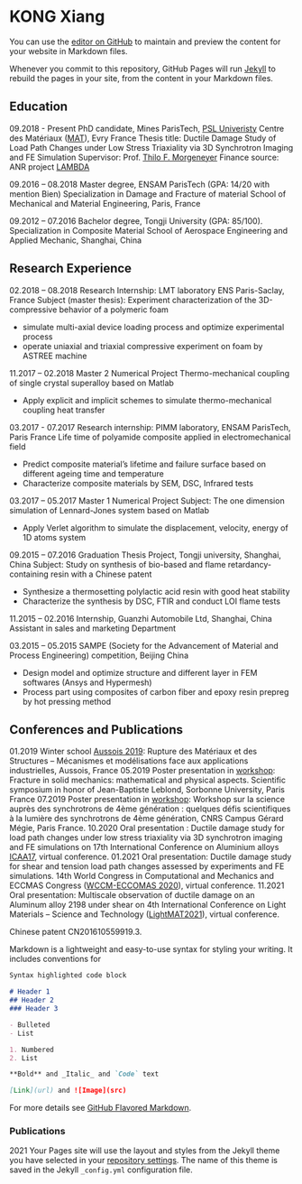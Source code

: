 # KONG Xiang

You can use the [editor on GitHub](https://github.com/XiangKONG2333/pages/edit/main/README.md) to maintain and preview the content for your website in Markdown files.

Whenever you commit to this repository, GitHub Pages will run [Jekyll](https://jekyllrb.com/) to rebuild the pages in your site, from the content in your Markdown files.

## Education
09.2018 - Present PhD candidate, Mines ParisTech, [PSL Univeristy](https://psl.eu/)
Centre des Matériaux ([MAT](https://www.mat.minesparis.psl.eu/Accueil/)), Evry France
Thesis title: Ductile Damage Study of Load Path Changes under Low Stress Triaxiality via 3D Synchrotron Imaging and FE Simulation 
Supervisor: Prof. [Thilo F. Morgeneyer](https://matperso.minesparis.psl.eu/Personnel/thilo.morgeneyer/&?lang=en)
Finance source: ANR project [LAMBDA](https://scanr.enseignementsup-recherche.gouv.fr/project/ANR-17-CE08-0051)

09.2016 – 08.2018 Master degree, ENSAM ParisTech (GPA: 14/20 with mention Bien) 
Specialization in Damage and Fracture of material 
School of Mechanical and Material Engineering, Paris, France 

09.2012 – 07.2016 Bachelor degree, Tongji University (GPA: 85/100).
Specialization in Composite Material
School of Aerospace Engineering and Applied Mechanic, Shanghai, China

## Research Experience
02.2018 – 08.2018 Research Internship: LMT laboratory ENS Paris-Saclay, France 
Subject (master thesis): Experiment characterization of the 3D-compressive behavior of a polymeric foam 
- simulate multi-axial device loading process and optimize experimental process 
- operate uniaxial and triaxial compressive experiment on foam by ASTREE machine 

11.2017 – 02.2018 Master 2 Numerical Project
Thermo-mechanical coupling of single crystal superalloy based on Matlab 
-	Apply explicit and implicit schemes to simulate thermo-mechanical coupling heat transfer 

03.2017 - 07.2017 Research internship: PIMM laboratory, ENSAM ParisTech, Paris France 
Life time of polyamide composite applied in electromechanical field 
-	Predict composite material’s lifetime and failure surface based on different ageing time and temperature 
-	Characterize composite materials by SEM, DSC, Infrared tests 

03.2017 – 05.2017 Master 1 Numerical Project
Subject: The one dimension simulation of Lennard-Jones system based on Matlab 
-	Apply Verlet algorithm to simulate the displacement, velocity, energy of 1D atoms system 

09.2015 – 07.2016 Graduation Thesis Project, Tongji university, Shanghai, China 
Subject: Study on synthesis of bio-based and flame retardancy-containing resin with a Chinese patent 
-	Synthesize a thermosetting polylactic acid resin with good heat stability 
-	Characterize the synthesis by DSC, FTIR and conduct LOI flame tests 

11.2015 – 02.2016 Internship, Guanzhi Automobile Ltd, Shanghai, China 
Assistant in sales and marketing Department

03.2015 – 05.2015 SAMPE (Society for the Advancement of Material and Process Engineering) competition, Beijing China 
- Design model and optimize structure and different layer in FEM softwares (Ansys and Hypermesh)
- Process part using composites of carbon fiber and epoxy resin prepreg by hot pressing method

## Conferences and Publications
01.2019 Winter school [Aussois 2019](https://aussois2019.sciencesconf.org/): Rupture des Matériaux et des Structures – Mécanismes et modélisations face aux applications industrielles, Aussois, France 
05.2019 Poster presentation in [workshop](http://www.leblond2019.ida.upmc.fr/): Fracture in solid mechanics: mathematical and physical aspects. Scientific symposium in honor of Jean-Baptiste Leblond, Sorbonne University, Paris France
07.2019 Poster presentation in [workshop](https://synchrotron.sciencesconf.org/): Workshop sur la science auprès des synchrotrons de 4ème génération : quelques défis scientifiques à la lumière des synchrotrons de 4ème génération, CNRS Campus Gérard Mégie, Paris France.
10.2020 Oral presentation : Ductile damage study for load path changes under low stress triaxiality via 3D synchrotron imaging and FE simulations on 17th International Conference on Aluminium alloys [ICAA17](https://icaa2020.sciencesconf.org/), virtual conference.
01.2021 Oral presentation: Ductile damage study for shear and tension load path changes assessed by experiments and FE simulations. 14th World Congress in Computational and Mechanics and ECCMAS Congress ([WCCM-ECCOMAS 2020](https://virtual.wccm-eccomas2020.org/)), virtual conference. 
11.2021 Oral presentation: Multiscale observation of ductile damage on an Aluminum alloy 2198 under shear on 4th International Conference on Light Materials – Science and Technology ([LightMAT2021](https://dgm.de/lightmat/)), virtual conference.

Chinese patent CN201610559919.3.



Markdown is a lightweight and easy-to-use syntax for styling your writing. It includes conventions for

```markdown
Syntax highlighted code block

# Header 1
## Header 2
### Header 3

- Bulleted
- List

1. Numbered
2. List

**Bold** and _Italic_ and `Code` text

[Link](url) and ![Image](src)
```

For more details see [GitHub Flavored Markdown](https://guides.github.com/features/mastering-markdown/).

### Publications
2021 
Your Pages site will use the layout and styles from the Jekyll theme you have selected in your [repository settings](https://github.com/XiangKONG2333/pages/settings/pages). The name of this theme is saved in the Jekyll `_config.yml` configuration file.
